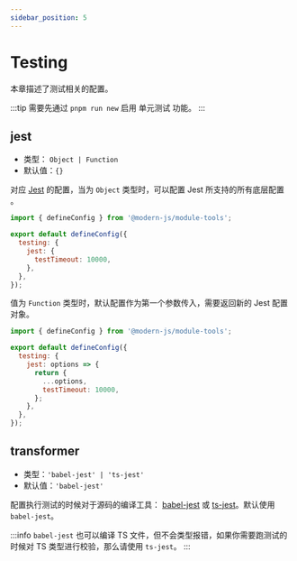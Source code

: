 ```yaml
---
sidebar_position: 5
---
```


# Testing

本章描述了测试相关的配置。

:::tip
需要先通过 `pnpm run new` 启用 单元测试 功能。
:::

## jest

- 类型： `Object | Function`
- 默认值：`{}`

对应 [Jest](https://jestjs.io/docs/configuration) 的配置，当为 `Object` 类型时，可以配置 Jest 所支持的所有底层配置 。

```js modern.config.ts
import { defineConfig } from '@modern-js/module-tools';

export default defineConfig({
  testing: {
    jest: {
      testTimeout: 10000,
    },
  },
});
```

值为 `Function` 类型时，默认配置作为第一个参数传入，需要返回新的 Jest 配置对象。

```js modern.config.ts
import { defineConfig } from '@modern-js/module-tools';

export default defineConfig({
  testing: {
    jest: options => {
      return {
        ...options,
        testTimeout: 10000,
      };
    },
  },
});
```

## transformer

- 类型：`'babel-jest' | 'ts-jest'`
- 默认值：`'babel-jest'`

配置执行测试的时候对于源码的编译工具： [babel-jest](https://www.npmjs.com/package/babel-jest) 或 [ts-jest](https://github.com/kulshekhar/ts-jest)。默认使用 `babel-jest`。

:::info
`babel-jest` 也可以编译 TS 文件，但不会类型报错，如果你需要跑测试的时候对 TS 类型进行校验，那么请使用 `ts-jest`。
:::
